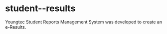 # student--results
Youngtec Student Reports Management System was developed to create an e-Results.
